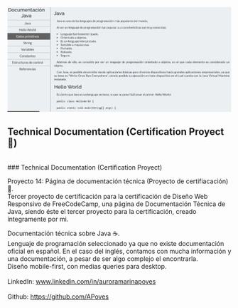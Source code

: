 ![Technical Documentation view](https://github.com/APoves/Responsive-Web-Design/blob/main/14.%20Technical%20documentation/Technical%20documentation%20view%20mq.png)

## Technical Documentation (Certification Proyect 🎯)
<br>
### Technical Documentation (Certification Proyect)
<br>


Proyecto 14: Página de documentación técnica (Proyecto de certifiacación) 🎯. 
<br>
Tercer proyecto de certificación para la certificación de Diseño Web Responsivo de FreeCodeCamp, una página de Documentación Técnica de Java, siendo éste el tercer proyecto para la certificación, creado íntegramente por mi.

Documentación técnica sobre Java ☕.
<br>
Lenguaje de programación seleccionado ya que no existe documentación oficial en español. En el caso del inglés, contamos con mucha información y una documentación, a pesar de ser algo complejo el encontrarla.
<br>
Diseño mobile-first, con medias queries para desktop.
<br>
<br>
LinkedIn: www.linkedin.com/in/auroramarinapoves
<br>
<br>
Github: https://github.com/APoves
<br>
<br>
